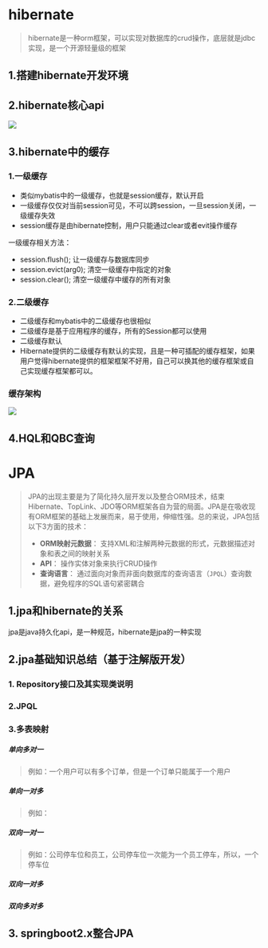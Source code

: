 #  hibernate

> hibernate是一种orm框架，可以实现对数据库的crud操作，底层就是jdbc实现，是一个开源轻量级的框架

## 1.搭建hibernate开发环境



## 2.hibernate核心api

![](https://segmentfault.com/img/remote/1460000013568234?w=1009&h=758)





## 3.hibernate中的缓存



### 1.一级缓存

- 类似mybatis中的一级缓存，也就是session缓存，默认开启
- 一级缓存仅仅对当前session可见，不可以跨session，一旦session关闭，一级缓存失效
- session缓存是由hibernate控制，用户只能通过clear或者evit操作缓存

一级缓存相关方法：
- session.flush(); 让一级缓存与数据库同步
- session.evict(arg0); 清空一级缓存中指定的对象
- session.clear(); 清空一级缓存中缓存的所有对象

### 2.二级缓存

- 二级缓存和mybatis中的二级缓存也很相似
- 二级缓存是基于应用程序的缓存，所有的Session都可以使用
- 二级缓存默认
- Hibernate提供的二级缓存有默认的实现，且是一种可插配的缓存框架，如果用户觉得hibernate提供的框架框架不好用，自己可以换其他的缓存框架或自己实现缓存框架都可以。

### 缓存架构

![](https://segmentfault.com/img/remote/1460000013614494?w=1065&h=465)


##  4.HQL和QBC查询

# JPA

> JPA的出现主要是为了简化持久层开发以及整合ORM技术，结束Hibernate、TopLink、JDO等ORM框架各自为营的局面。JPA是在吸收现有ORM框架的基础上发展而来，易于使用，伸缩性强。总的来说，JPA包括以下3方面的技术：
>
> - **ORM映射元数据**： 支持XML和注解两种元数据的形式，元数据描述对象和表之间的映射关系
> - **API**： 操作实体对象来执行CRUD操作
> - **查询语言**： 通过面向对象而非面向数据库的查询语言（`JPQL`）查询数据，避免程序的SQL语句紧密耦合

## 1.jpa和hibernate的关系

jpa是java持久化api，是一种规范，hibernate是jpa的一种实现

## 2.jpa基础知识总结（基于注解版开发）

### 1. Repository接口及其实现类说明

### 2.JPQL

### 3.多表映射

##### 单向多对一

> 例如：一个用户可以有多个订单，但是一个订单只能属于一个用户



##### 单向一对多

> 例如：

##### 双向一对一

> 例如：公司停车位和员工，公司停车位一次能为一个员工停车，所以，一个停车位

##### 双向一对多



##### 双向多对多









## 3. springboot2.x整合JPA




